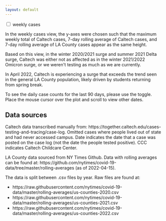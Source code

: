```yaml
---
layout: default
---
```

<link rel="stylesheet" href="style.css">

<script src="https://code.jquery.com/jquery-3.5.0.js"></script>

<div class="switch-button">
   <input class="switch-button-checkbox" type="checkbox" id="whichPlot" onclick="switchPlot(this)"/>
   <label class="switch-button-label" for=""><span class="switch-button-label-span">weekly cases</span></label>
</div>         

<script> 
    $(function(){
      $("#weeklyTotal").load("covid_cases_la_caltech_weekly_whole_pandemic_tag.html"); 
    });
</script> 
<script> 
    $(function(){
      $("#dailyCases").load("covid_cases_la_caltech_daily_90_days_tag.html"); 
    });
</script>

<script type="text/javascript">
   function switchPlot(whichPlot) {
       var weeklyTotal = document.getElementById("weeklyTotal");
       weeklyTotal.style.display = whichPlot.checked ? "none" : "block";
       var dailyCases = document.getElementById("dailyCases");
       dailyCases.style.display = whichPlot.checked ? "block" : "none";
   }
</script>
<div id="weeklyTotal" style="display: block"></div>
<div id="dailyCases" style="display: none"></div>

<p>
    In the weekly cases view, the y-axes were chosen such that the maximum weekly total of Caltech cases, 
    7-day rolling average of Caltech cases, and 7-day rolling average of LA County cases appear 
    as the same height.
</p>

<p>
    Based on this view, in the winter 2020/2021 surge and summer 2021 Delta surge, Caltech was either not 
    as affected as in the winter 2021/2022 Omicron surge, or we weren't testing as much 
    as we are currently.
</p>

<p>
    In April 2022, Caltech is experiencing a surge that exceeds the trend seen in the general 
    LA County population, likely driven by students returning from spring break.
</p>

<p>
   To see the daily case counts for the last 90 days, please use the toggle. Place the mouse cursor over the plot and scroll to view other dates.

<h2>Data sources</h2>

<p>
  Caltech data transcribed manually from: https://together.caltech.edu/cases-testing-and-tracing/case-log.
  Omitted cases where people lived out of state and had never accessed campus. 
  Date indicates the date that a case was posted on the case log (not the date the people tested positive). CCC indicates
  Caltech Childcare Center.
</p>

<p>
    LA County data sourced from NY Times Github. Data with rolling averages can be found at: 
    https://github.com/nytimes/covid-19-data/tree/master/rolling-averages (as of 2022-04-15). 
</p>
<p>
    The data is split between .csv files by year. Raw files are found at:
</p>
<ul>
       <li>https://raw.githubusercontent.com/nytimes/covid-19-data/master/rolling-averages/us-counties-2020.csv</li>
       <li>https://raw.githubusercontent.com/nytimes/covid-19-data/master/rolling-averages/us-counties-2021.csv</li>
       <li>https://raw.githubusercontent.com/nytimes/covid-19-data/master/rolling-averages/us-counties-2022.csv</li>
</ul>
